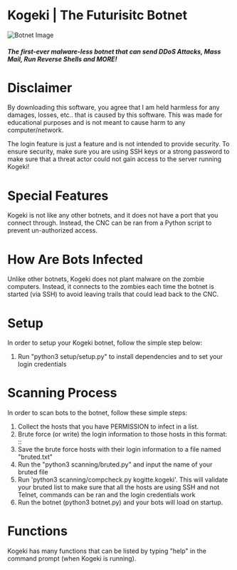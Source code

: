 # Kogeki | The Futurisitc Botnet
![Botnet Image](https://external-content.duckduckgo.com/iu/?u=https%3A%2F%2Ftruxgoservers.com%2Fblog%2Fwp-content%2Fuploads%2F2021%2F04%2Fbotnet.png&f=1&nofb=1 "KOGEKI")
##### The first-ever malware-less botnet that can send DDoS Attacks, Mass Mail, Run Reverse Shells and MORE!

# Disclaimer
By downloading this software, you agree that I am held harmless for any damages, losses, etc.. that is caused by this software. This was made for educational purposes and is not meant to cause harm to any computer/network.

The login feature is just a feature and is not intended to provide security. To ensure security, make sure you are using SSH keys or a strong password to make sure that a threat actor could not gain access to the server running Kogeki!

# Special Features
Kogeki is not like any other botnets, and it does not have a port that you connect through. Instead, the CNC can be ran from a Python script to prevent un-authorized access.

# How Are Bots Infected

Unlike other botnets, Kogeki does not plant malware on the zombie computers. Instead, it connects to the zombies each time the botnet is started (via SSH) to avoid leaving trails that could lead back to the CNC.

# Setup

In order to setup your Kogeki botnet, follow the simple step below:

1. Run "python3 setup/setup.py" to install dependencies and to set your login credentials

# Scanning Process

In order to scan bots to the botnet, follow these simple steps:

1. Collect the hosts that you have PERMISSION to infect in a list.
2. Brute force (or write) the login information to those hosts in this format: <username>:<password>:<host>
3. Save the brute force hosts with their login information to a file named "bruted.txt"
4. Run the "python3 scanning/bruted.py" and input the name of your bruted file
5. Run 'python3 scanning/compcheck.py kogitte.kogeki'. This will validate your bruted list to make sure that all the hosts are using SSH and not Telnet, commands can be ran and the login credentials work
6. Run the botnet (python3 botnet.py) and your bots will load on startup.

# Functions
Kogeki has many functions that can be listed by typing "help" in the command prompt (when Kogeki is running).



